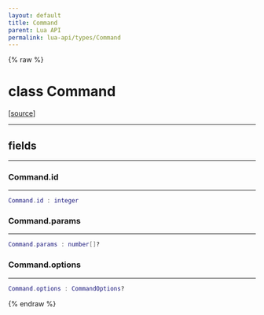 ```yaml
---
layout: default
title: Command
parent: Lua API
permalink: lua-api/types/Command
---
```


{% raw %}

# class Command





[<a href="https://github.com/rhys-vdw/RecoilEngine/blob/39a0440f8b3d03a340a3db9cfeb2e589c3e7d595/rts/Lua/LuaSyncedRead.cpp#L6138-L6143" target="_blank">source</a>]







---



## fields
---

### Command.id
---
```lua
Command.id : integer
```










### Command.params
---
```lua
Command.params : number[]?
```










### Command.options
---
```lua
Command.options : CommandOptions?
```












{% endraw %}